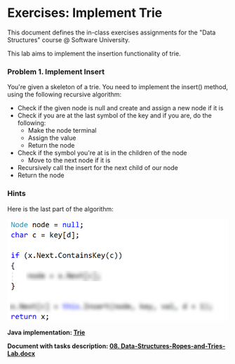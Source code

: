 # Exercises: Implement Trie

This document defines the in-class exercises assignments for the "Data Structures" course @ Software University.

This lab aims to implement the insertion functionality of trie.

### Problem 1. Implement Insert

You're given a skeleton of a trie. You need to implement the insert() method, using the following recursive algorithm:

- Check if the given node is null and create and assign a new node if it is
- Check if you are at the last symbol of the key and if you are, do the following:
  - Make the node terminal
  - Assign the value
  - Return the node
- Check if the symbol you're at is in the children of the node
  - Move to the next node if it is
- Recursively call the insert for the next child of our node
- Return the node

### Hints

Here is the last part of the algorithm:

![](./media/image1.png)

<p><b>Java implementation: <a href="./trie">Trie</a></b></p>

<p><b>Document with tasks description: <a href="./08. Data-Structures-Ropes-and-Tries-Lab.docx">08. Data-Structures-Ropes-and-Tries-Lab.docx</a></b></p>